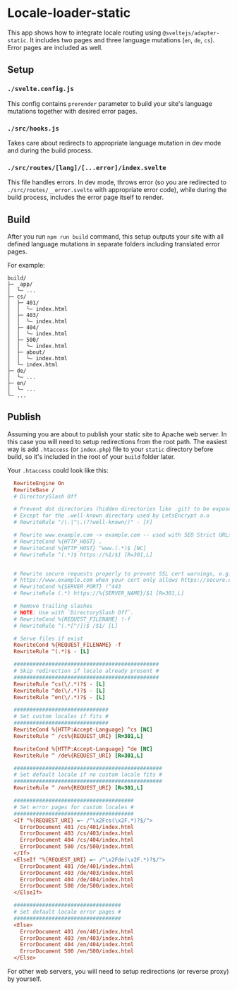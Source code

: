 # Locale-loader-static
This app shows how to integrate locale routing using `@sveltejs/adapter-static`. It includes two pages and three language mutations (`en`, `de`, `cs`). Error pages are included as well.

## Setup

### `./svelte.config.js`
This config contains `prerender` parameter to build your site's language mutations together with desired error pages.

### `./src/hooks.js`
Takes care about redirects to appropriate language mutation in dev mode and during the build process.

### `./src/routes/[lang]/[...error]/index.svelte`
This file handles errors. In dev mode, throws error (so you are redirected to `./src/routes/__error.svelte` with appropriate error code), while during the build process, includes the error page itself to render.

## Build
After you run `npm run build` command, this setup outputs your site with all defined language mutations in separate folders including translated error pages.

For example:
```
build/
├─ _app/
│  └– ...
├─ cs/
│  ├─ 401/
│  │  └– index.html
│  ├─ 403/
│  │  └– index.html
│  ├─ 404/
│  │  └– index.html
│  ├─ 500/
│  │  └– index.html
│  ├─ about/
│  │  └– index.html
│  └– index.html
├─ de/
│  └– ...
├─ en/
│  └– ...
└– ...
```

## Publish

Assuming you are about to publish your static site to Apache web server. In this case you will need to setup redirections from the root path. The easiest way is add `.htaccess` (or `index.php`) file to your `static` directory before build, so it's included in the root of your `build` folder later.

Your `.htaccess` could look like this:
```ini
  RewriteEngine On
  RewriteBase /
  # DirectorySlash Off

  # Prevent dot directories (hidden directories like .git) to be exposed to the public
  # Except for the .well-known directory used by LetsEncrypt a.o
  # RewriteRule "/\.|^\.(?!well-known/)" - [F]

  # Rewrite www.example.com -> example.com -- used with SEO Strict URLs plugin
  # RewriteCond %{HTTP_HOST} .
  # RewriteCond %{HTTP_HOST} ^www.(.*)$ [NC]
  # RewriteRule ^(.*)$ https://%1/$1 [R=301,L]


  # Rewrite secure requests properly to prevent SSL cert warnings, e.g. prevent 
  # https://www.example.com when your cert only allows https://secure.example.com
  # RewriteCond %{SERVER_PORT} !^443
  # RewriteRule (.*) https://%{SERVER_NAME}/$1 [R=301,L]

  # Remove trailing slashes
  # NOTE: Use with `DirectorySlash Off`.
  # RewriteCond %{REQUEST_FILENAME} !-f
  # RewriteRule ^(.*[^/])$ /$1/ [L]

  # Serve files if exist
  RewriteCond %{REQUEST_FILENAME} -f
  RewriteRule ^(.*)$ - [L]

  ##############################################
  # Skip redirection if locale already present #
  ##############################################
  RewriteRule ^cs(\/.*)?$ - [L]
  RewriteRule ^de(\/.*)?$ - [L]
  RewriteRule ^en(\/.*)?$ - [L]

  ##############################
  # Set custom locales if fits #
  ##############################
  RewriteCond %{HTTP:Accept-Language} ^cs [NC]
  RewriteRule ^ /cs%{REQUEST_URI} [R=301,L]

  RewriteCond %{HTTP:Accept-Language} ^de [NC]
  RewriteRule ^ /de%{REQUEST_URI} [R=301,L]

  ###############################################
  # Set default locale if no custom locale fits #
  ###############################################
  RewriteRule ^ /en%{REQUEST_URI} [R=301,L]

  ######################################
  # Set error pages for custom locales #
  ######################################
  <If "%{REQUEST_URI} =~ /^\x2Fcs(\x2F.*)?$/">
    ErrorDocument 401 /cs/401/index.html
    ErrorDocument 403 /cs/403/index.html
    ErrorDocument 404 /cs/404/index.html
    ErrorDocument 500 /cs/500/index.html
  </If>
  <ElseIf "%{REQUEST_URI} =~ /^\x2Fde(\x2F.*)?$/">
    ErrorDocument 401 /de/401/index.html
    ErrorDocument 403 /de/403/index.html
    ErrorDocument 404 /de/404/index.html
    ErrorDocument 500 /de/500/index.html
  </ElseIf>

  ##################################
  # Set default locale error pages #
  ##################################
  <Else>
    ErrorDocument 401 /en/401/index.html
    ErrorDocument 403 /en/403/index.html
    ErrorDocument 404 /en/404/index.html
    ErrorDocument 500 /en/500/index.html
  </Else>
```

For other web servers, you will need to setup redirections (or reverse proxy) by yourself.
